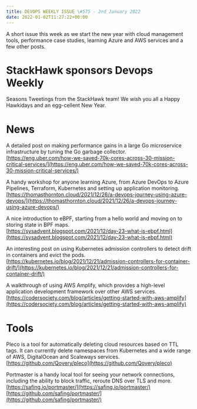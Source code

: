 ```yaml
---
title: DEVOPS WEEKLY ISSUE \#575 - 2nd January 2022 
date: 2022-01-02T11:27:22+00:00
---
```


A short issue this week as we start the new year with cloud management tools, performance case studies, learning Azure and AWS services and a few other posts.


StackHawk sponsors Devops Weekly
============================

Seasons Tweetings from the StackHawk team! We wish you all a Happy Hawkidays and an egg-cellent New Year.


News
====

A detailed post on making performance gains in a large Go microservice infrastructure by tuning the Go garbage collector.
<br>[https://eng.uber.com/how-we-saved-70k-cores-across-30-mission-critical-services/](https://eng.uber.com/how-we-saved-70k-cores-across-30-mission-critical-services/)


A handy workshop for anyone learning Azure, from Azure DevOps to Azure Pipelines, Terraform, Kubernetes and setting up application monitoring.
<br>[https://thomasthornton.cloud/2021/12/26/a-devops-journey-using-azure-devops/](https://thomasthornton.cloud/2021/12/26/a-devops-journey-using-azure-devops/)


A nice introduction to eBPF, starting from a hello world and moving on to storing state in BPF maps.
<br>[https://sysadvent.blogspot.com/2021/12/day-23-what-is-ebpf.html](https://sysadvent.blogspot.com/2021/12/day-23-what-is-ebpf.html)


An interesting post on using Kubernetes admission controllers to detect drift in containers and evict the pods.
<br>[https://kubernetes.io/blog/2021/12/21/admission-controllers-for-container-drift/](https://kubernetes.io/blog/2021/12/21/admission-controllers-for-container-drift/)


A walkthrough of using AWS Amplify, which provides a high-level application development framework over other AWS services.
<br>[https://codersociety.com/blog/articles/getting-started-with-aws-amplify](https://codersociety.com/blog/articles/getting-started-with-aws-amplify)



Tools
=====

Pleco is a tool for automatically deleting cloud resources based on TTL tags. It can currently delete namespaces from Kubernetes and a wide range of AWS, DigitalOcean and Scaleways services.
<br>[https://github.com/Qovery/pleco](https://github.com/Qovery/pleco)


Portmaster is a handy local tool for seeing your network connections, including the ability to block traffic, reroute DNS over TLS and more.
<br>[https://safing.io/portmaster/](https://safing.io/portmaster/)
<br>[https://github.com/safing/portmaster/](https://github.com/safing/portmaster/)




